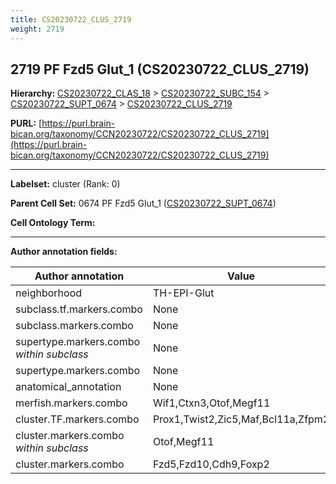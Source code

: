 ```yaml
---
title: CS20230722_CLUS_2719
weight: 2719
---
```

## 2719 PF Fzd5 Glut_1 (CS20230722_CLUS_2719)
<b>Hierarchy: </b>
[CS20230722_CLAS_18](../CS20230722_CLAS_18) >
[CS20230722_SUBC_154](../CS20230722_SUBC_154) >
[CS20230722_SUPT_0674](../CS20230722_SUPT_0674) >
[CS20230722_CLUS_2719](../CS20230722_CLUS_2719)

**PURL:** [https://purl.brain-bican.org/taxonomy/CCN20230722/CS20230722_CLUS_2719](https://purl.brain-bican.org/taxonomy/CCN20230722/CS20230722_CLUS_2719)

---


**Labelset:** cluster (Rank: 0)

**Parent Cell Set:** 0674 PF Fzd5 Glut_1 ([CS20230722_SUPT_0674](../CS20230722_SUPT_0674))



**Cell Ontology Term:** 

[MARKER GENES.]: #


---

[TRANSFERRED ANNOTATIONS.]: #


[AUTHOR ANNOTATION FIELDS.]: #


**Author annotation fields:**

| Author annotation | Value |
|-------------------|-------|
|neighborhood|TH-EPI-Glut|
|subclass.tf.markers.combo|None|
|subclass.markers.combo|None|
|supertype.markers.combo _within subclass_|None|
|supertype.markers.combo|None|
|anatomical_annotation|None|
|merfish.markers.combo|Wif1,Ctxn3,Otof,Megf11|
|cluster.TF.markers.combo|Prox1,Twist2,Zic5,Maf,Bcl11a,Zfpm2|
|cluster.markers.combo _within subclass_|Otof,Megf11|
|cluster.markers.combo|Fzd5,Fzd10,Cdh9,Foxp2|
